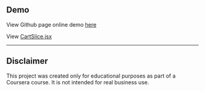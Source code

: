 
## Demo 
View Github page online demo [here](https://zenozaga.github.io/e-plantShopping/)

View [CartSlice.jsx](./src/store/CartSlice.jsx)

---

## Disclaimer

This project was created only for educational purposes as part of a Coursera course.
It is not intended for real business use.
